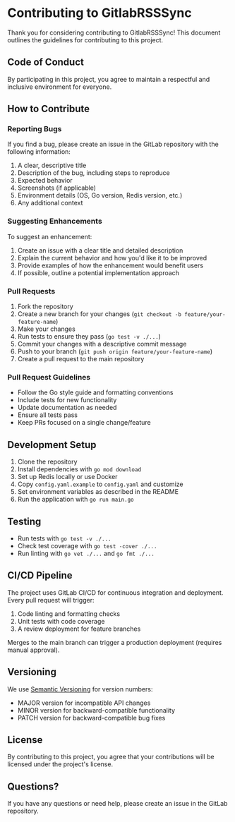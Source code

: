 # Contributing to GitlabRSSSync

Thank you for considering contributing to GitlabRSSSync! This document outlines the guidelines for contributing to this project.

## Code of Conduct

By participating in this project, you agree to maintain a respectful and inclusive environment for everyone.

## How to Contribute

### Reporting Bugs

If you find a bug, please create an issue in the GitLab repository with the following information:

1. A clear, descriptive title
2. Description of the bug, including steps to reproduce
3. Expected behavior
4. Screenshots (if applicable)
5. Environment details (OS, Go version, Redis version, etc.)
6. Any additional context

### Suggesting Enhancements

To suggest an enhancement:

1. Create an issue with a clear title and detailed description
2. Explain the current behavior and how you'd like it to be improved
3. Provide examples of how the enhancement would benefit users
4. If possible, outline a potential implementation approach

### Pull Requests

1. Fork the repository
2. Create a new branch for your changes (`git checkout -b feature/your-feature-name`)
3. Make your changes
4. Run tests to ensure they pass (`go test -v ./...`)
5. Commit your changes with a descriptive commit message
6. Push to your branch (`git push origin feature/your-feature-name`)
7. Create a pull request to the main repository

### Pull Request Guidelines

- Follow the Go style guide and formatting conventions
- Include tests for new functionality
- Update documentation as needed
- Ensure all tests pass
- Keep PRs focused on a single change/feature

## Development Setup

1. Clone the repository
2. Install dependencies with `go mod download`
3. Set up Redis locally or use Docker
4. Copy `config.yaml.example` to `config.yaml` and customize
5. Set environment variables as described in the README
6. Run the application with `go run main.go`

## Testing

- Run tests with `go test -v ./...`
- Check test coverage with `go test -cover ./...`
- Run linting with `go vet ./...` and `go fmt ./...`

## CI/CD Pipeline

The project uses GitLab CI/CD for continuous integration and deployment. Every pull request will trigger:

1. Code linting and formatting checks
2. Unit tests with code coverage
3. A review deployment for feature branches

Merges to the main branch can trigger a production deployment (requires manual approval).

## Versioning

We use [Semantic Versioning](https://semver.org/) for version numbers:

- MAJOR version for incompatible API changes
- MINOR version for backward-compatible functionality
- PATCH version for backward-compatible bug fixes

## License

By contributing to this project, you agree that your contributions will be licensed under the project's license.

## Questions?

If you have any questions or need help, please create an issue in the GitLab repository.

